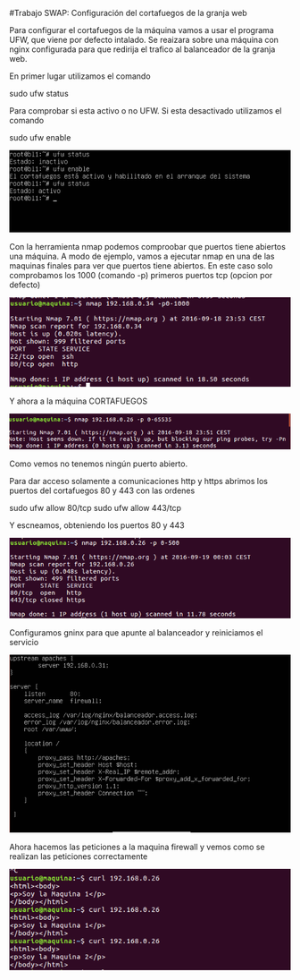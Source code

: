 #Trabajo SWAP: Configuración del cortafuegos de la granja web

Para configurar el cortafuegos de la máquina vamos a usar el programa UFW, que viene por defecto intalado. Se reaizara sobre una máquina con nginx configurada para que redirija el trafico al balanceador de la granja web.

En primer lugar utilizamos el comando

sudo ufw status

Para comprobar si esta activo o no UFW. Si esta desactivado utilizamos el comando 

sudo ufw enable

![Activando UFW](Imagenes/imagen1.PNG) 

Con la herramienta nmap podemos comproobar que puertos tiene abiertos una máquina. A modo de ejemplo, vamos a ejecutar nmap en una de las maquinas finales para ver que puertos tiene abiertos. En este caso solo comprobamos los 1000 (comando -p) primeros puertos tcp (opcion por defecto)

![nmap Maquina 1](Imagenes/imagen2.PNG) 

Y ahora a la máquina CORTAFUEGOS

![nmap cortafuegos](Imagenes/imagen3.PNG) 

Como vemos no tenemos ningún puerto abierto.

Para dar acceso solamente a comunicaciones http y https abrimos los puertos del cortafuegos 80 y 443 con las ordenes

sudo ufw allow 80/tcp
sudo ufw allow 443/tcp

Y escneamos, obteniendo los puertos 80 y 443

![nmap Cortafuegos 2](Imagenes/imagen4.PNG) 

Configuramos gninx para que apunte al balanceador y reiniciamos el servicio

![Configurando cortafuegos](Imagenes/imagen5.PNG) 

Ahora hacemos las peticiones a la maquina firewall y vemos como se realizan las peticiones correctamente

![Peticiones](Imagenes/imagen6.PNG) 